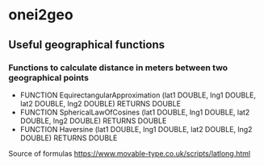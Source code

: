 # onei2geo

## Useful geographical functions

### Functions to calculate distance in meters between two geographical points

- FUNCTION EquirectangularApproximation (lat1 DOUBLE, lng1 DOUBLE, lat2 DOUBLE, lng2 DOUBLE) RETURNS DOUBLE
- FUNCTION SphericalLawOfCosines (lat1 DOUBLE, lng1 DOUBLE, lat2 DOUBLE, lng2 DOUBLE) RETURNS DOUBLE
- FUNCTION Haversine (lat1 DOUBLE, lng1 DOUBLE, lat2 DOUBLE, lng2 DOUBLE) RETURNS DOUBLE

Source of formulas https://www.movable-type.co.uk/scripts/latlong.html

